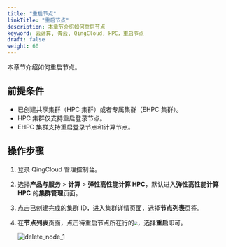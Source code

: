 ```yaml
---
title: "重启节点"
linkTitle: "重启节点"
description: 本章节介绍如何重启节点
keyword: 云计算, 青云, QingCloud, HPC，重启节点
draft: false
weight: 60
---
```


本章节介绍如何重启节点。

## 前提条件

* 已创建共享集群（HPC 集群）或者专属集群（EHPC 集群）。
* HPC 集群仅支持重启登录节点。
* EHPC 集群支持重启登录节点和计算节点。

## 操作步骤

1. 登录 QingCloud 管理控制台。

2. 选择**产品与服务** > **计算** > **弹性高性能计算 HPC**，默认进入**弹性高性能计算 HPC** 的**集群管理**页面。

3. 点击已创建完成的集群 ID，进入集群详情页面，选择**节点列表**页签。

4. 在**节点列表**页面，点击待重启节点所在行的<img src="../../../_images/more_operation.png" style="zoom:50%;" />，选择**重启**即可。

   ![delete_node_1](../../../_images/delete_node_1.png)




